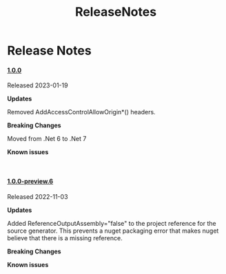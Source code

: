 ﻿---
uid: A.ReleaseNotes
title: ReleaseNotes
---
# Release Notes

#### [1.0.0](https://github.com/Material-Blazor/HttpSecurity.AspNet/tree/1.0.0)

Released 2023-01-19

**Updates**

Removed AddAccessControlAllowOrigin*() headers.

**Breaking Changes**

Moved from .Net 6 to .Net 7

**Known issues**

<br />

#### [1.0.0-preview.6](https://github.com/Material-Blazor/HttpSecurity.AspNet/tree/1.0.0-preview.6)

Released 2022-11-03

**Updates**

Added ReferenceOutputAssembly="false" to the project reference for the source generator. This prevents a nuget packaging error that makes nuget believe that there is a missing reference.

**Breaking Changes**

**Known issues**

<br />
